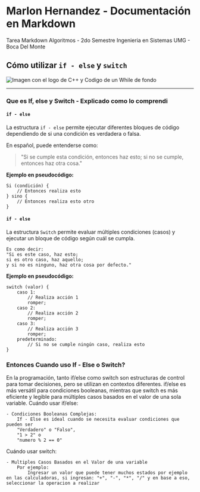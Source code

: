 # Marlon Hernandez - Documentación en Markdown
Tarea Markdown Algoritmos - 2do Semestre Ingenieria en Sistemas UMG - Boca Del Monte

## Cómo utilizar `if - else` y `switch`

![Imagen con el logo de C++ y Codigo de un While de fondo](https://msmk.university/wp-content/uploads/2025/05/programacionc.webp)

---

### **Que es If, else y Switch - Explicado como lo comprendi** 

#### `if - else`
La estructura `if - else` permite ejecutar diferentes bloques de código dependiendo de si una condición es verdadera o falsa.

En español, puede entenderse como:
> "Si se cumple esta condición, entonces haz esto; 
si no se cumple, entonces haz otra cosa."

**Ejemplo en pseudocódigo:**

```pseudo
Si (condición) {
    // Entonces realiza esto
} sino {
    // Entonces realiza esto otro
}
```

#### `if - else`

La estructura `Switch` permite evaluar múltiples condiciones (casos) y ejecutar un bloque de código según cuál se cumpla.

    Es como decir: 
    "Si es este caso, haz esto; 
    si es otro caso, haz aquello; 
    y si no es ninguno, haz otra cosa por defecto."

**Ejemplo en pseudocódigo:**

```pseudo
switch (valor) {
    caso 1:
        // Realiza acción 1
        romper;
    caso 2:
        // Realiza acción 2
        romper;
    caso 3:
        // Realiza acción 3
        romper;
    predeterminado:
        // Si no se cumple ningún caso, realiza esto
}
```

### Entonces Cuando uso If - Else o Switch?

En la programación, tanto if/else como switch son estructuras de control para tomar decisiones, pero se utilizan en contextos diferentes. if/else es más versátil para condiciones booleanas, mientras que switch es más eficiente y legible para múltiples casos basados en el valor de una sola variable. 
Cuándo usar if/else: 

    - Condiciones Booleanas Complejas:
        If - Else es ideal cuando se necesita evaluar condiciones que pueden ser 
        "Verdadero" o "Falso", 
        "1 > 2" o 
        "numero % 2 == 0"

Cuándo usar switch: 

    - Multiples Casos Basados en el Valor de una variable
        Por ejemplo:
            Ingresar un valor que puede tener muchos estados por ejemplo en las calculadoras, si ingresan: "+", "-", "*", "/" y en base a eso, seleccionar la operacion a realizar
